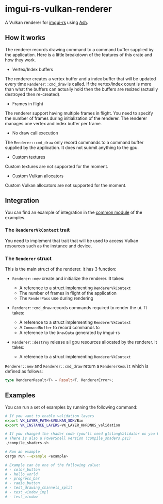 # imgui-rs-vulkan-renderer

A Vulkan renderer for [imgui-rs][imgui-rs] using [Ash][ash].

## How it works

The renderer records drawing command to a command buffer supplied by the application. Here is a little breakdown of the features of this crate and how they work.

- Vertex/Index buffers

The renderer creates a vertex buffer and a index buffer that will be updated every time
`Renderer::cmd_draw` is called. If the vertex/index count is more than what the buffers can
actually hold then the buffers are resized (actually destroyed then re-created).

- Frames in flight

The renderer support having multiple frames in flight. You need to specify the number of frames
during initialization of the renderer. The renderer manages one vertex and index buffer per frame.

- No draw call execution

The `Renderer::cmd_draw` only record commands to a command buffer supplied by the application. It does not submit anything to the gpu.

- Custom textures

Custom textures are not supported for the moment.

- Custom Vulkan allocators

Custom Vulkan allocators are not supported for the moment.

## Integration

You can find an example of integration in the [common module](examples/common/mod.rs) of the examples.

### The `RendererVkContext` trait

You need to implement that trait that will be used to access Vulkan resources such as the instance and device.

### The `Renderer` struct

This is the main struct of the renderer. It has 3 function:

- `Renderer::new` create and initialize the renderer. It takes:
  - A reference to a struct implementing `RendererVkContext`
  - The number of frames in flight of the application
  - The `RenderPass` use during rendering

- `Renderer::cmd_draw` records commands required to render the ui. Tt takes:
  - A reference to a struct implementing `RendererVkContext`
  - A `CommandBuffer` to record commands to
  - A reference to the `DrawData` generated by imgui-rs

- `Renderer::destroy` release all gpu resources allocated by the renderer. It takes:
  - A reference to a struct implementing `RendererVkContext`

`Renderer::new` and `Renderer::cmd_draw` return a `RendererResult` which is defined as follows:

```rust
type RendererResult<T> = Result<T, RendererError>;
```

## Examples

You can run a set of examples by running the following command:

```sh
# If you want to enable validation layers
export VK_LAYER_PATH=$VULKAN_SDK/Bin
export VK_INSTANCE_LAYERS=VK_LAYER_KHRONOS_validation

# If you changed the shader code (you'll need glslangValidator on you PATH)
# There is also a PowerShell version (compile_shaders.ps1)
./compile_shaders.sh

# Run an example
cargo run --example <example>

# Example can be one of the following value:
# - color_button
# - hello_world
# - progress_bar
# - radio_button
# - test_drawing_channels_split
# - test_window_impl
# - test_window
```

[imgui-rs]: https://github.com/Gekkio/imgui-rs
[ash]: https://github.com/MaikKlein/ash
